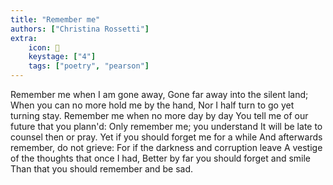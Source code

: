 ```yaml
---
title: "Remember me"
authors: ["Christina Rossetti"]
extra:
    icon: 🌅
    keystage: ["4"]
    tags: ["poetry", "pearson"]
---
```


Remember me when I am gone away,
         Gone far away into the silent land;
         When you can no more hold me by the hand,
Nor I half turn to go yet turning stay.
Remember me when no more day by day
         You tell me of our future that you plann'd:
         Only remember me; you understand
It will be late to counsel then or pray.
Yet if you should forget me for a while
         And afterwards remember, do not grieve:
         For if the darkness and corruption leave
         A vestige of the thoughts that once I had,
Better by far you should forget and smile
         Than that you should remember and be sad.
